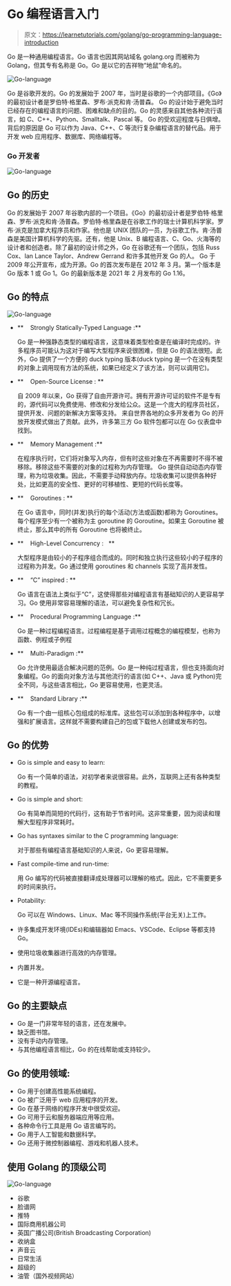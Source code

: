 # Go 编程语言入门

> 原文：<https://learnetutorials.com/golang/go-programming-language-introduction>

Go 是一种通用编程语言。Go 语言也因其网站域名 golang.org 而被称为 Golang，但其专有名称是 Go。Go 是以它的吉祥物“地鼠”命名的。

![Go-language](img/f1ab2ef3f329fb961aa39c1cd37d66a8.png)

Go 是谷歌开发的。Go 的发展始于 2007 年，当时是谷歌的一个内部项目。《Go》的最初设计者是罗伯特·格里森、罗布·派克和肯·汤普森。
Go 的设计始于避免当时已经存在的编程语言的问题、困难和缺点的目的。Go 的灵感来自其他各种流行语言，如 C、C++、Python、Smalltalk、Pascal 等。
Go 的受欢迎程度与日俱增。背后的原因是 Go 可以作为 Java、C++、C 等流行复杂编程语言的替代品。用于开发 web 应用程序、数据库、网络编程等。

### Go 开发者

![Go-language](img/f1ba45604f7d8942bb424988d364faa5.png)

## Go 的历史

Go 的发展始于 2007 年谷歌内部的一个项目。《Go》的最初设计者是罗伯特·格里森、罗布·派克和肯·汤普森。罗伯特·格里森是在谷歌工作的瑞士计算机科学家。罗布·派克是加拿大程序员和作家。他也是 UNIX 团队的一员，为谷歌工作。肯·汤普森是美国计算机科学的先驱。还有，他是 Unix、B 编程语言、C、Go、火海等的设计者和创造者。除了最初的设计师之外，Go 在谷歌还有一个团队，包括 Russ Cox、Ian Lance Taylor、Andrew Gerrand 和许多其他开发 Go 的人。
Go 于 2009 年公开宣布，成为开源。Go 的首次发布是在 2012 年 3 月。第一个版本是 Go 版本 1 或 Go 1。Go 的最新版本是 2021 年 2 月发布的 Go 1.16。

## Go 的特点

![Go-language](img/c7259df421e39b1708df35ee6cdd09b0.png)

*   **    Strongly Statically-Typed Language :**

    Go 是一种强静态类型的编程语言，这意味着类型检查是在编译时完成的。许多程序员可能认为这对于编写大型程序来说很困难，但是 Go 的语法很短。此外，Go 提供了一个方便的 duck typing 版本(duck typing 是一个在没有类型的对象上调用现有方法的系统，如果已经定义了该方法，则可以调用它)。

*   **    Open-Source License : **

    自 2009 年以来，Go 获得了自由开源许可。拥有开源许可证的软件不是专有的，源代码可以免费使用、修改和分发给公众。这是一个庞大的程序员社区，提供开发、问题的新解决方案等支持。
    来自世界各地的众多开发者为 Go 的开放开发模式做出了贡献。此外，许多第三方 Go 软件包都可以在 Go 仪表盘中找到。

*   **    Memory Management :**

    在程序执行时，它们将对象写入内存，但有时这些对象在不再需要时不得不被移除。移除这些不需要的对象的过程称为内存管理。
    Go 提供自动动态内存管理，称为垃圾收集。因此，不需要手动释放内存。垃圾收集可以提供各种好处，比如更高的安全性、更好的可移植性、更短的代码长度等。

*   **    Goroutines : **

    在 Go 语言中，同时(并发)执行的每个活动(方法或函数)都称为 Goroutines。每个程序至少有一个被称为主 goroutine 的 Goroutine。如果主 Goroutine 被终止，那么其中的所有 Goroutine 也将被终止。

*   **    High-Level Concurrency :   **

    大型程序是由较小的子程序组合而成的。同时和独立执行这些较小的子程序的过程称为并发。Go 通过使用 goroutines 和 channels 实现了高并发性。

*   **    “C” inspired : **

    Go 语言在语法上类似于“C”，这使得那些对编程语言有基础知识的人更容易学习。Go 使用非常容易理解的语法，可以避免复杂性和冗长。

*   **    Procedural Programming Language :**

    Go 是一种过程编程语言。过程编程是基于调用过程概念的编程模型，也称为函数、例程或子例程

*   **    Multi-Paradigm :**

    Go 允许使用最适合解决问题的范例。Go 是一种纯过程语言，但也支持面向对象编程。Go 的面向对象方法与其他流行的语言(如 C++、Java 或 Python)完全不同，与这些语言相比，Go 更容易使用，也更灵活。

*   **    Standard Library :**

    Go 有一个由一组核心包组成的标准库。这些包可以添加到各种程序中，以增强和扩展语言。这样就不需要构建自己的包或下载他人创建或发布的包。

## Go 的优势

*   Go is simple and easy to learn:

    Go 有一个简单的语法，对初学者来说很容易。此外，互联网上还有各种类型的教程。

*   Go is simple and short:

    Go 有简单而简短的代码行，这有助于节省时间。这非常重要，因为阅读和理解大型程序非常耗时。

*   Go has syntaxes similar to the C programming language:

    对于那些有编程语言基础知识的人来说，Go 更容易理解。

*   Fast compile-time and run-time:

    用 Go 编写的代码被直接翻译成处理器可以理解的格式。因此，它不需要更多的时间来执行。

*   Potability: 

    Go 可以在 Windows、Linux、Mac 等不同操作系统(平台无关)上工作。

*   许多集成开发环境(IDEs)和编辑器如 Emacs、VSCode、Eclipse 等都支持 Go。
*   使用垃圾收集器进行高效的内存管理。
*   内置并发。
*   它是一种开源编程语言。

## Go 的主要缺点

*   Go 是一门非常年轻的语言，还在发展中。
*   缺乏图书馆。
*   没有手动内存管理。
*   与其他编程语言相比，Go 的在线帮助或支持较少。

## Go 的使用领域:

*   Go 用于创建高性能系统编程。
*   Go 被广泛用于 web 应用程序的开发。
*   Go 在基于网络的程序开发中很受欢迎。
*   Go 可用于云和服务器端应用等应用。
*   各种命令行工具是用 Go 语言编写的。
*   Go 用于人工智能和数据科学。
*   Go 还用于微控制器编程、游戏和机器人技术。

## 使用 Golang 的顶级公司

![Go-language](img/00f654869665c53215b3a332c650f0e3.png)

*   谷歌
*   脸谱网
*   推特
*   国际商用机器公司
*   英国广播公司(British Broadcasting Corporation)
*   收纳盒
*   声音云
*   日常生活
*   超级的
*   油管（国外视频网站）